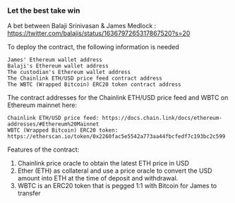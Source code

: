 ### Let the best take win

A bet between Balaji Srinivasan & James Medlock : https://twitter.com/balajis/status/1636797265317867520?s=20

To deploy the contract, the following information is needed

    James' Ethereum wallet address
    Balaji's Ethereum wallet address
    The custodian's Ethereum wallet address
    The Chainlink ETH/USD price feed contract address
    The WBTC (Wrapped Bitcoin) ERC20 token contract address

The contract addresses for the Chainlink ETH/USD price feed and WBTC on Ethereum mainnet here:

    Chainlink ETH/USD price feed: https://docs.chain.link/docs/ethereum-addresses/#Ethereum%20Mainnet
    WBTC (Wrapped Bitcoin) ERC20 token: https://etherscan.io/token/0x2260fac5e5542a773aa44fbcfedf7c193bc2c599
    
Features of the contract:

1. Chainlink price oracle to obtain the latest ETH price in USD
2. Ether (ETH) as collateral and use a price oracle to convert the USD amount into ETH at the time of deposit and withdrawal.
3. WBTC is an ERC20 token that is pegged 1:1 with Bitcoin for James to transfer

